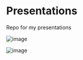 # Presentations
Repo for my presentations 


![image](https://user-images.githubusercontent.com/55933131/137383002-13e412be-a370-4286-83d8-305929ebc698.png)


![image](https://user-images.githubusercontent.com/55933131/137383074-1f83f969-4bc3-4371-8466-94cbe0c74d77.png)
